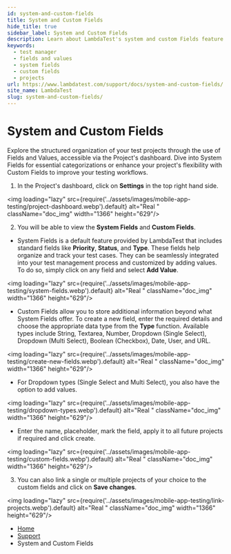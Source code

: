 ```yaml
---
id: system-and-custom-fields
title: System and Custom Fields
hide_title: true
sidebar_label: System and Custom Fields
description: Learn about LambdaTest's system and custom Fields feature for test project organization. Explore System Fields and create Custom Fields to enhance your testing workflows.
keywords:
  - test manager
  - fields and values
  - system fields
  - custom fields
  - projects
url: https://www.lambdatest.com/support/docs/system-and-custom-fields/
site_name: LambdaTest
slug: system-and-custom-fields/
---
```


<script type="application/ld+json"
      dangerouslySetInnerHTML={{ __html: JSON.stringify({
       "@context": "https://schema.org",
        "@type": "BreadcrumbList",
        "itemListElement": [{
          "@type": "ListItem",
          "position": 1,
          "name": "LambdaTest",
          "item": "https://www.lambdatest.com"
        },{
          "@type": "ListItem",
          "position": 2,
          "name": "Support",
          "item": "https://www.lambdatest.com/support/docs/"
        },{
          "@type": "ListItem",
          "position": 3,
          "name": "System and Custom Fields",
          "item": "https://www.lambdatest.com/support/docs/system-and-custom-fields/"
        }]
      })
    }}
></script>

# System and Custom Fields

Explore the structured organization of your test projects through the use of Fields and Values, accessible via the Project's dashboard. Dive into System Fields for essential categorizations or enhance your project's flexibility with Custom Fields to improve your testing workflows.

1. In the Project's dashboard, click on **Settings** in the top right hand side.

<img loading="lazy" src={require('../assets/images/mobile-app-testing/project-dashboard.webp').default} alt="Real "  className="doc_img" width="1366" height="629"/>

2. You will be able to view the **System Fields** and **Custom Fields**.

- System Fields is a default feature provided by LambdaTest that includes standard fields like **Priority**, **Status**, and **Type**. These fields help organize and track your test cases. They can be seamlessly integrated into your test management process and customized by adding values. To do so, simply click on any field and select **Add Value**.

<img loading="lazy" src={require('../assets/images/mobile-app-testing/system-fields.webp').default} alt="Real "  className="doc_img" width="1366" height="629"/>

- Custom Fields allow you to store additional information beyond what System Fields offer. To create a new field, enter the required details and choose the appropriate data type from the **Type** function. Available types include String, Textarea, Number, Dropdown (Single Select), Dropdown (Multi Select), Boolean (Checkbox), Date, User, and URL.

<img loading="lazy" src={require('../assets/images/mobile-app-testing/create-new-fields.webp').default} alt="Real "  className="doc_img" width="1366" height="629"/>

- For Dropdown types (Single Select and Multi Select), you also have the option to add values.

<img loading="lazy" src={require('../assets/images/mobile-app-testing/dropdown-types.webp').default} alt="Real "  className="doc_img" width="1366" height="629"/>

- Enter the name, placeholder, mark the field, apply it to all future projects if required and click create.

<img loading="lazy" src={require('../assets/images/mobile-app-testing/custom-fields.webp').default} alt="Real "  className="doc_img" width="1366" height="629"/>

3. You can also link a single or multiple projects of your choice to the custom fields and click on **Save changes**.

<img loading="lazy" src={require('../assets/images/mobile-app-testing/link-projects.webp').default} alt="Real "  className="doc_img" width="1366" height="629"/>



<nav aria-label="breadcrumbs">
  <ul className="breadcrumbs">
    <li className="breadcrumbs__item">
      <a className="breadcrumbs__link" href="https://www.lambdatest.com">
        Home
      </a>
    </li>
    <li className="breadcrumbs__item">
      <a className="breadcrumbs__link" target="_self" href="https://www.lambdatest.com/support/docs/">
        Support
      </a>
    </li>
    <li className="breadcrumbs__item breadcrumbs__item--active">
      <span className="breadcrumbs__link">
        System and Custom Fields
      </span>
    </li>
  </ul>
</nav>